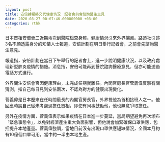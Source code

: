 ```yaml
---
layout: post
title: 安倍據報將交代健康情況　記者會前會諮詢醫生意見
date: 2020-08-27 00:07:46.000000000 +08:00
categories: rthk
---
```


日本首相安倍晉三近期兩次到醫院檢查身體，健康情況引來外界揣測。路透社引述3名不願透露身分的知情人士報道，安倍計劃在明日舉行記者會，之前會先諮詢醫生意見。

報道指，安倍計劃在當日下午舉行的記者會上，進一步說明健康狀況，以及政府處理新型肺炎疫情的措施。消息指，安倍可能再到醫院諮詢醫療意見，但亦可能透過電話方式進行。

外界關注安倍會否因健康理由，未完成任期就離任。內閣官房長官菅義偉反駁有關猜測，指自己每日見到安倍兩次，不認為對方的健康出現變化。

菅義偉是日本歷來在任時間最長的內閣官房長官，外界視他為首相接班人之一。他回應時說自己從未考慮過擔任首相，即使有同事鼓勵他，他也無意爭取擔任。

另外在疫情方面，菅義偉表示如果疫情在日本進一步蔓延，當局期望避免再次頒布「緊急事態令」，以免對經濟產生重大負面影響，但他說會加緊確保口罩供應，包括提升本地產量。菅義偉強調，當地目前沒有出現口罩供應短缺情況，全國本月約有10億個口罩可用，當中約一半由本地生產。
